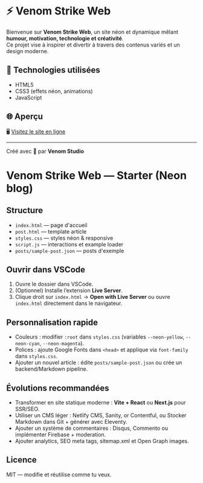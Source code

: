 # ⚡ Venom Strike Web

Bienvenue sur **Venom Strike Web**, un site néon et dynamique mêlant **humour, motivation, technologie et créativité**.  
Ce projet vise à inspirer et divertir à travers des contenus variés et un design moderne.

## 🧠 Technologies utilisées
- HTML5  
- CSS3 (effets néon, animations)  
- JavaScript  

## 🌐 Aperçu
🖥️ [Visitez le site en ligne](https://casanovathunder99.github.io/venom-strike-web/)

---

Créé avec 💜 par **Venom Studio**
# Venom Strike Web — Starter (Neon blog)

## Structure
- `index.html` — page d'accueil
- `post.html` — template article
- `styles.css` — styles néon & responsive
- `script.js` — interactions et example loader
- `posts/sample-post.json` — posts d'exemple

## Ouvrir dans VSCode
1. Ouvre le dossier dans VSCode.
2. (Optionnel) Installe l’extension **Live Server**.
3. Clique droit sur `index.html` → **Open with Live Server** ou ouvre `index.html` directement dans le navigateur.

## Personnalisation rapide
- Couleurs : modifier `:root` dans `styles.css` (variables `--neon-yellow`, `--neon-cyan`, `--neon-magenta`).
- Polices : ajoute Google Fonts dans `<head>` et applique via `font-family` dans `styles.css`.
- Ajouter un nouvel article : édite `posts/sample-post.json` ou crée un backend/Markdown pipeline.

## Évolutions recommandées
- Transformer en site statique moderne : **Vite + React** ou **Next.js** pour SSR/SEO.
- Utiliser un CMS léger : Netlify CMS, Sanity, or Contentful, ou Stocker Markdown dans Git + générer avec Eleventy.
- Ajouter un système de commentaires : Disqus, Commento ou implémenter Firebase + moderation.
- Ajouter analytics, SEO meta tags, sitemap.xml et Open Graph images.

## Licence
MIT — modifie et réutilise comme tu veux.

